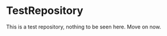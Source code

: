 TestRepository
==============

This is a test repository, nothing to be seen here. Move on now.  
 
 
  
 
 
  
   
      
     
     
   
     
    
    
  
  
    
  
   
  
  
 
